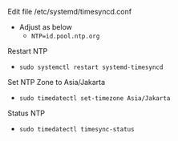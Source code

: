 Edit file /etc/systemd/timesyncd.conf
- Adjust as below
  - `````NTP=id.pool.ntp.org`````

Restart NTP
- `````sudo systemctl restart systemd-timesyncd`````

Set NTP Zone to Asia/Jakarta
- `````sudo timedatectl set-timezone Asia/Jakarta`````

Status NTP
- `````sudo timedatectl timesync-status`````
